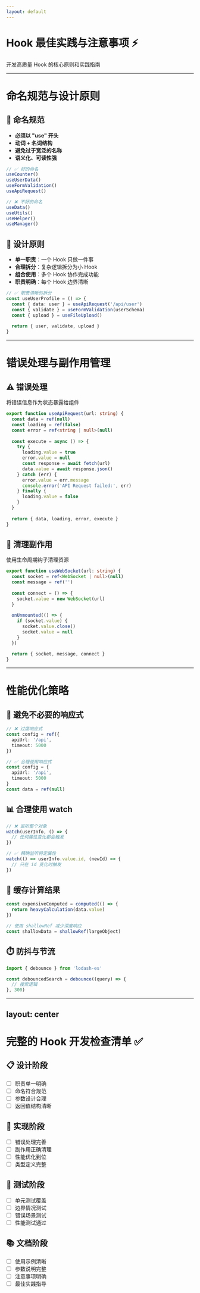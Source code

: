 ```yaml
---
layout: default
---
```


# Hook 最佳实践与注意事项 ⚡

开发高质量 Hook 的核心原则和实践指南

---

# 命名规范与设计原则

<div class="grid grid-cols-2 gap-8">

<div>

## 📝 命名规范

<v-clicks>

- **必须以 "use" 开头**
- **动词 + 名词结构**
- **避免过于宽泛的名称**
- **语义化、可读性强**

</v-clicks>

```ts
// ✅ 好的命名
useCounter()
useUserData()
useFormValidation()
useApiRequest()

// ❌ 不好的命名
useData()
useUtils()
useHelper()
useManager()
```

</div>

<div>

## 🎯 设计原则

<v-clicks>

- **单一职责**：一个 Hook 只做一件事
- **合理拆分**：复杂逻辑拆分为小 Hook
- **组合使用**：多个 Hook 协作完成功能
- **职责明确**：每个 Hook 边界清晰

</v-clicks>

```ts
// ✅ 职责清晰的拆分
const useUserProfile = () => {
  const { data: user } = useApiRequest('/api/user')
  const { validate } = useFormValidation(userSchema)
  const { upload } = useFileUpload()
  
  return { user, validate, upload }
}
```

</div>

</div>

---

# 错误处理与副作用管理

<div class="grid grid-cols-2 gap-8">

<div>

## ⚠️ 错误处理

将错误信息作为状态暴露给组件

```ts {all|4|8-11|13-15}
export function useApiRequest(url: string) {
  const data = ref(null)
  const loading = ref(false)
  const error = ref<string | null>(null)
  
  const execute = async () => {
    try {
      loading.value = true
      error.value = null
      const response = await fetch(url)
      data.value = await response.json()
    } catch (err) {
      error.value = err.message
      console.error('API Request failed:', err)
    } finally {
      loading.value = false
    }
  }
  
  return { data, loading, error, execute }
}
```

</div>

<div>

## 🧹 清理副作用

使用生命周期钩子清理资源

```ts {all|5-7|9-13|15-17}
export function useWebSocket(url: string) {
  const socket = ref<WebSocket | null>(null)
  const message = ref('')
  
  const connect = () => {
    socket.value = new WebSocket(url)
  }
  
  onUnmounted(() => {
    if (socket.value) {
      socket.value.close()
      socket.value = null
    }
  })
  
  return { socket, message, connect }
}
```

</div>

</div>

---

# 性能优化策略

<v-clicks>

<div class="grid grid-cols-2 gap-8">

<div class="p-6 bg-blue-50 rounded-lg">

## 🚀 避免不必要的响应式

```ts
// ❌ 过度响应式
const config = ref({
  apiUrl: '/api',
  timeout: 5000
})

// ✅ 合理使用响应式
const config = {
  apiUrl: '/api',
  timeout: 5000
}
const data = ref(null)
```

</div>

<div class="p-6 bg-green-50 rounded-lg">

## 📊 合理使用 watch

```ts
// ❌ 监听整个对象
watch(userInfo, () => {
  // 任何属性变化都会触发
})

// ✅ 精确监听特定属性
watch(() => userInfo.value.id, (newId) => {
  // 只在 id 变化时触发
})
```

</div>

<div class="p-6 bg-purple-50 rounded-lg">

## 🎯 缓存计算结果

```ts
const expensiveComputed = computed(() => {
  return heavyCalculation(data.value)
})

// 使用 shallowRef 减少深度响应
const shallowData = shallowRef(largeObject)
```

</div>

<div class="p-6 bg-yellow-50 rounded-lg">

## ⏱️ 防抖与节流

```ts
import { debounce } from 'lodash-es'

const debouncedSearch = debounce((query) => {
  // 搜索逻辑
}, 300)
```

</div>

</div>

</v-clicks>

---
layout: center
---

# 完整的 Hook 开发检查清单 ✅

<div class="grid grid-cols-2 gap-8 mt-8">

<div class="space-y-4">

## 📋 设计阶段
- [ ] 职责单一明确
- [ ] 命名符合规范  
- [ ] 参数设计合理
- [ ] 返回值结构清晰

## 🔧 实现阶段
- [ ] 错误处理完善
- [ ] 副作用正确清理
- [ ] 性能优化到位
- [ ] 类型定义完整

</div>

<div class="space-y-4">

## 🧪 测试阶段
- [ ] 单元测试覆盖
- [ ] 边界情况测试
- [ ] 错误场景测试
- [ ] 性能测试通过

## 📚 文档阶段
- [ ] 使用示例清晰
- [ ] 参数说明完整
- [ ] 注意事项明确
- [ ] 最佳实践指导

</div>

</div>
